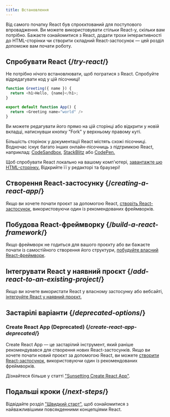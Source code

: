 ```yaml
---
title: Встановлення
---
```


<Intro>

Від самого початку React був спроєктований для поступового впровадження. Ви можете використовувати стільки React-у, скільки вам потрібно. Бажаєте ознайомитися з React, додати трохи інтерактивності до HTML-сторінки чи створити складний React-застосунок — цей розділ допоможе вам почати роботу.

</Intro>

## Спробувати React {/*try-react*/}

Не потрібно нічого встановлювати, щоб погратися з React. Спробуйте відредагувати код у цій пісочниці!

<Sandpack>

```js
function Greeting({ name }) {
  return <h1>Hello, {name}</h1>;
}

export default function App() {
  return <Greeting name="world" />
}
```

</Sandpack>

Ви можете редагувати його прямо на цій сторінці або відкрити у новій вкладці, натиснувши кнопку "Fork" у верхньому правому куті.

Більшість сторінок у документації React містять схожі пісочниці. Водночас існує багато інших онлайн-пісочниць з підтримкою React, наприклад: [CodeSandbox](https://codesandbox.io/s/new), [StackBlitz](https://stackblitz.com/fork/react) або [CodePen.](https://codepen.io/pen?template=QWYVwWN)

Щоб спробувати React локально на вашому комп'ютері, [завантажте цю HTML-сторінку.](https://gist.githubusercontent.com/gaearon/0275b1e1518599bbeafcde4722e79ed1/raw/db72dcbf3384ee1708c4a07d3be79860db04bff0/example.html) Відкрийте її у редакторі та браузері!

## Створення React-застосунку {/*creating-a-react-app*/}

Якщо ви хочете почати проєкт за допомогою React, [створіть React-застосунок](/learn/creating-a-react-app), використовуючи один із рекомендованих фреймворків.

## Побудова React-фреймворку {/*build-a-react-framework*/}

Якщо фреймворк не годиться для вашого проєкту або ви бажаєте почати із самостійного створення його структури, [побудуйте власний React-фреймворк](/learn/building-a-react-framework).

## Інтегрувати React у наявний проєкт {/*add-react-to-an-existing-project*/}

Якщо ви хочете використати React у власному застосунку або вебсайті, [інтегруйте React у наявний проєкт.](/learn/add-react-to-an-existing-project)

## Застарілі варіанти {/*deprecated-options*/}

### Create React App (Deprecated) {/*create-react-app-deprecated*/}

Create React App — це застарілий інструмент, який раніше рекомендувався для створення нових React-застосунків. Якщо ви хочете почати новий проєкт за допомогою React, ви можете [створити React-застосунок](/learn/creating-a-react-app), використовуючи один із рекомендованих фреймворків.

Дізнайтеся більше у статті ["Sunsetting Create React App"](/blog/2025/02/14/sunsetting-create-react-app).

## Подальші кроки {/*next-steps*/}

Відвідайте розділ ["Швидкий старт"](/learn), щоб ознайомитися з найважливішими повсякденними концепціями React.

